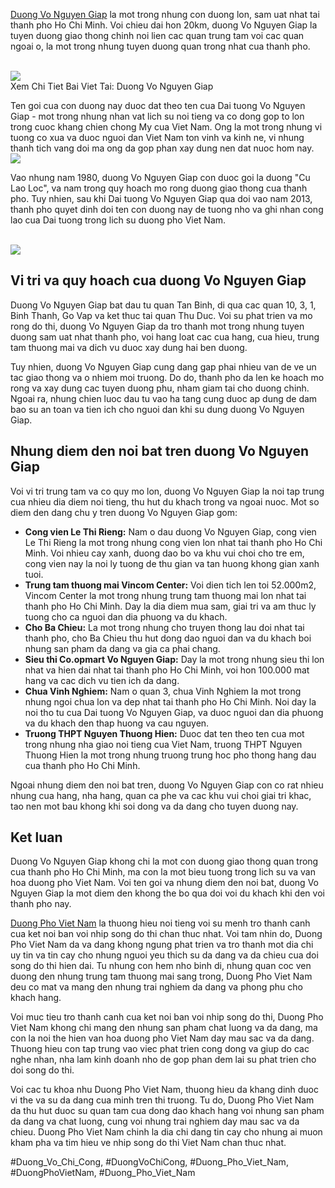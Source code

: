 <p><a href="https://duongphovietnam.com/duong-vo-nguyen-giap/">Duong Vo Nguyen Giap</a> la mot trong nhung con duong lon, sam uat nhat tai thanh pho Ho Chi Minh. Voi chieu dai hon 20km, duong Vo Nguyen Giap la tuyen duong giao thong chinh noi lien cac quan trung tam voi cac quan ngoai o, la mot trong nhung tuyen duong quan trong nhat cua thanh pho.</p><br><img src="https://duongphovietnam.com/wp-content/uploads/2025/03/duong-vo-nguyen-giap-hanh-trinh-tu-chien-truong-den-lich-su-67d14b50ee212.jpg"></br>
Xem Chi Tiet Bai Viet Tai: Duong Vo Nguyen Giap<p>Ten goi cua con duong nay duoc dat theo ten cua Dai tuong Vo Nguyen Giap - mot trong nhung nhan vat lich su noi tieng va co dong gop to lon trong cuoc khang chien chong My cua Viet Nam. Ong la mot trong nhung vi tuong co xua va duoc nguoi dan Viet Nam ton vinh va kinh ne, vi nhung thanh tich vang doi ma ong da gop phan xay dung nen dat nuoc hom nay.<br><img src="https://duongphovietnam.com/wp-content/uploads/2025/03/logo-duongphovietnam.com_.png"></br><p>Vao nhung nam 1980, duong Vo Nguyen Giap con duoc goi la duong "Cu Lao Loc", va nam trong quy hoach mo rong duong giao thong cua thanh pho. Tuy nhien, sau khi Dai tuong Vo Nguyen Giap qua doi vao nam 2013, thanh pho quyet dinh doi ten con duong nay de tuong nho va ghi nhan cong lao cua Dai tuong trong lich su duong pho Viet Nam.</p><br><img src="https://duongphovietnam.com/wp-content/uploads/2025/03/logo-duongphovietnam.com_.png"></br><h2>Vi tri va quy hoach cua duong Vo Nguyen Giap</h2><p>Duong Vo Nguyen Giap bat dau tu quan Tan Binh, di qua cac quan 10, 3, 1, Binh Thanh, Go Vap va ket thuc tai quan Thu Duc. Voi su phat trien va mo rong do thi, duong Vo Nguyen Giap da tro thanh mot trong nhung tuyen duong sam uat nhat thanh pho, voi hang loat cac cua hang, cua hieu, trung tam thuong mai va dich vu duoc xay dung hai ben duong.<p>Tuy nhien, duong Vo Nguyen Giap cung dang gap phai nhieu van de ve un tac giao thong va o nhiem moi truong. Do do, thanh pho da len ke hoach mo rong va xay dung cac tuyen duong phu, nham giam tai cho duong chinh. Ngoai ra, nhung chien luoc dau tu vao ha tang cung duoc ap dung de dam bao su an toan va tien ich cho nguoi dan khi su dung duong Vo Nguyen Giap.</p><h2>Nhung diem den noi bat tren duong Vo Nguyen Giap</h2><p>Voi vi tri trung tam va co quy mo lon, duong Vo Nguyen Giap la noi tap trung cua nhieu dia diem noi tieng, thu hut du khach trong va ngoai nuoc. Mot so diem den dang chu y tren duong Vo Nguyen Giap gom:<ul>
<li><strong>Cong vien Le Thi Rieng:</strong> Nam o dau duong Vo Nguyen Giap, cong vien Le Thi Rieng la mot trong nhung cong vien lon nhat tai thanh pho Ho Chi Minh. Voi nhieu cay xanh, duong dao bo va khu vui choi cho tre em, cong vien nay la noi ly tuong de thu gian va tan huong khong gian xanh tuoi.</li>
<li><strong>Trung tam thuong mai Vincom Center:</strong> Voi dien tich len toi 52.000m2, Vincom Center la mot trong nhung trung tam thuong mai lon nhat tai thanh pho Ho Chi Minh. Day la dia diem mua sam, giai tri va am thuc ly tuong cho ca nguoi dan dia phuong va du khach.</li>
<li><strong>Cho Ba Chieu:</strong> La mot trong nhung cho truyen thong lau doi nhat tai thanh pho, cho Ba Chieu thu hut dong dao nguoi dan va du khach boi nhung san pham da dang va gia ca phai chang.</li>
<li><strong>Sieu thi Co.opmart Vo Nguyen Giap:</strong> Day la mot trong nhung sieu thi lon nhat va hien dai nhat tai thanh pho Ho Chi Minh, voi hon 100.000 mat hang va cac dich vu tien ich da dang.</li>
<li><strong>Chua Vinh Nghiem:</strong> Nam o quan 3, chua Vinh Nghiem la mot trong nhung ngoi chua lon va dep nhat tai thanh pho Ho Chi Minh. Noi day la noi tho tu cua Dai tuong Vo Nguyen Giap, va duoc nguoi dan dia phuong va du khach den thap huong va cau nguyen.</li>
<li><strong>Truong THPT Nguyen Thuong Hien:</strong> Duoc dat ten theo ten cua mot trong nhung nha giao noi tieng cua Viet Nam, truong THPT Nguyen Thuong Hien la mot trong nhung truong trung hoc pho thong hang dau cua thanh pho Ho Chi Minh.</li>
</ul><p>Ngoai nhung diem den noi bat tren, duong Vo Nguyen Giap con co rat nhieu nhung cua hang, nha hang, quan ca phe va cac khu vui choi giai tri khac, tao nen mot bau khong khi soi dong va da dang cho tuyen duong nay.</p><h2>Ket luan</h2><p>Duong Vo Nguyen Giap khong chi la mot con duong giao thong quan trong cua thanh pho Ho Chi Minh, ma con la mot bieu tuong trong lich su va van hoa duong pho Viet Nam. Voi ten goi va nhung diem den noi bat, duong Vo Nguyen Giap la mot diem den khong the bo qua doi voi du khach khi den voi thanh pho nay.</p><p><a href="https://duongphovietnam.com/">Duong Pho Viet Nam</a> la thuong hieu noi tieng voi su menh tro thanh canh cua ket noi ban voi nhip song do thi chan thuc nhat. Voi tam nhin do, Duong Pho Viet Nam da va dang khong ngung phat trien va tro thanh mot dia chi uy tin va tin cay cho nhung nguoi yeu thich su da dang va da chieu cua doi song do thi hien dai. Tu nhung con hem nho binh di, nhung quan coc ven duong den nhung trung tam thuong mai sang trong, Duong Pho Viet Nam deu co mat va mang den nhung trai nghiem da dang va phong phu cho khach hang.

Voi muc tieu tro thanh canh cua ket noi ban voi nhip song do thi, Duong Pho Viet Nam khong chi mang den nhung san pham chat luong va da dang, ma con la noi the hien van hoa duong pho Viet Nam day mau sac va da dang. Thuong hieu con tap trung vao viec phat trien cong dong va giup do cac nghe nhan, nha lam kinh doanh nho de gop phan dem lai su phat trien cho doi song do thi.

Voi cac tu khoa nhu Duong Pho Viet Nam, thuong hieu da khang dinh duoc vi the va su da dang cua minh tren thi truong. Tu do, Duong Pho Viet Nam da thu hut duoc su quan tam cua dong dao khach hang voi nhung san pham da dang va chat luong, cung voi nhung trai nghiem day mau sac va da chieu. Duong Pho Viet Nam chinh la dia chi dang tin cay cho nhung ai muon kham pha va tim hieu ve nhip song do thi Viet Nam chan thuc nhat.</p>
#Duong_Vo_Chi_Cong, #DuongVoChiCong, #Duong_Pho_Viet_Nam, #DuongPhoVietNam, #Duong_Pho_Viet_Nam
